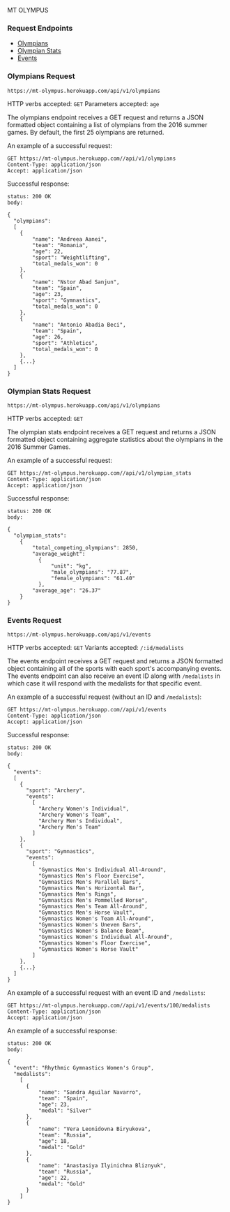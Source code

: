 MT OLYMPUS


### Request Endpoints
+ [Olympians](#olympians)
+ [Olympian Stats](#olympian_stats)
+ [Events](#events)

### <a name="olympians"></a>Olympians Request
`https://mt-olympus.herokuapp.com/api/v1/olympians`

HTTP verbs accepted: `GET`
Parameters accepted: `age`

The olympians endpoint receives a GET request and returns a JSON formatted object containing a list of olympians from the 2016 summer games. By default, the first 25 olympians are returned.

An example of a successful request:
```
GET https://mt-olympus.herokuapp.com//api/v1/olympians
Content-Type: application/json
Accept: application/json
```
Successful response:
```
status: 200 OK
body:

{
  "olympians":
  [
    {
        "name": "Andreea Aanei",
        "team": "Romania",
        "age": 22,
        "sport": "Weightlifting",
        "total_medals_won": 0
    },
    {
        "name": "Nstor Abad Sanjun",
        "team": "Spain",
        "age": 23,
        "sport": "Gymnastics",
        "total_medals_won": 0
    },
    {
        "name": "Antonio Abadia Beci",
        "team": "Spain",
        "age": 26,
        "sport": "Athletics",
        "total_medals_won": 0
    },
    {...}
  ]
}
```

### <a name="olympian_stats"></a>Olympian Stats Request
`https://mt-olympus.herokuapp.com/api/v1/olympians`

HTTP verbs accepted: `GET`

The olympian stats endpoint receives a GET request and returns a JSON formatted object containing aggregate statistics about the olympians in the 2016 Summer Games.

An example of a successful request:
```
GET https://mt-olympus.herokuapp.com//api/v1/olympian_stats
Content-Type: application/json
Accept: application/json
```
Successful response:
```
status: 200 OK
body:

{
  "olympian_stats":
    {
        "total_competing_olympians": 2850,
        "average_weight":
          {
              "unit": "kg",
              "male_olympians": "77.87",
              "female_olympians": "61.40"
          },
        "average_age": "26.37"
    }
}
```

### <a name="events"></a>Events Request
`https://mt-olympus.herokuapp.com/api/v1/events`

HTTP verbs accepted: `GET`
Variants accepted: `/:id/medalists`

The events endpoint receives a GET request and returns a JSON formatted object containing all of the sports with each sport's accompanying events. The events endpoint can also receive an event ID along with `/medalists` in which case it will respond with the medalists for that specific event.

An example of a successful request (without an ID and `/medalists`):
```
GET https://mt-olympus.herokuapp.com//api/v1/events
Content-Type: application/json
Accept: application/json
```
Successful response:
```
status: 200 OK
body:

{
  "events":
  [
    {
      "sport": "Archery",
      "events":
        [
          "Archery Women's Individual",
          "Archery Women's Team",
          "Archery Men's Individual",
          "Archery Men's Team"
        ]
    },
    {
      "sport": "Gymnastics",
      "events":
        [
          "Gymnastics Men's Individual All-Around",
          "Gymnastics Men's Floor Exercise",
          "Gymnastics Men's Parallel Bars",
          "Gymnastics Men's Horizontal Bar",
          "Gymnastics Men's Rings",
          "Gymnastics Men's Pommelled Horse",
          "Gymnastics Men's Team All-Around",
          "Gymnastics Men's Horse Vault",
          "Gymnastics Women's Team All-Around",
          "Gymnastics Women's Uneven Bars",
          "Gymnastics Women's Balance Beam",
          "Gymnastics Women's Individual All-Around",
          "Gymnastics Women's Floor Exercise",
          "Gymnastics Women's Horse Vault"
        ]
    },
    {...}
  ]
}
```
An example of a successful request with an event ID and `/medalists`:
```
GET https://mt-olympus.herokuapp.com//api/v1/events/100/medalists
Content-Type: application/json
Accept: application/json
```
An example of a successful response:
```
status: 200 OK
body:

{
  "event": "Rhythmic Gymnastics Women's Group",
  "medalists":
    [
      {
          "name": "Sandra Aguilar Navarro",
          "team": "Spain",
          "age": 23,
          "medal": "Silver"
      },
      {
          "name": "Vera Leonidovna Biryukova",
          "team": "Russia",
          "age": 18,
          "medal": "Gold"
      },
      {
          "name": "Anastasiya Ilyinichna Bliznyuk",
          "team": "Russia",
          "age": 22,
          "medal": "Gold"
      }
    ]
}
```
